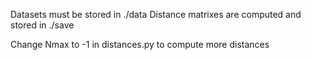 Datasets must be stored in ./data
Distance matrixes are computed and stored in ./save

Change Nmax to -1 in distances.py to compute more distances
